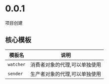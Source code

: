# 0.0.1

项目创建

## 核心模板

| 模板名    | 说明                          |
| --------- | ----------------------------- |
| `watcher` | 消费者对象的代理,可以单独使用 |
| `sender`  | 生产者对象的代理,可以单独使用 |

